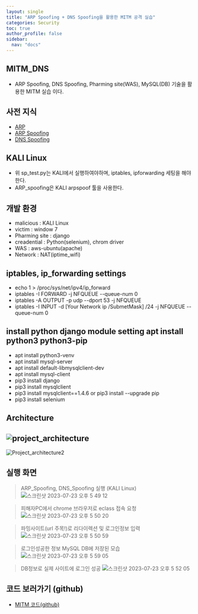 ```yaml
---
layout: single
title: "ARP Spoofing + DNS Spoofing을 활용한 MITM 공격 실습"
categories: Security
toc: true
author_profile: false
sidebar:
  nav: "docs"
---
```

## MITM_DNS
- ARP Spoofing, DNS Spoofing, Pharming site(WAS), MySQL(DB) 기술을 활용한 MITM 실습 이다.

## 사전 지식
- <a href = "https://github.com/hanmin0512/Concept_ARP"> ARP</a>
- <a href = "https://github.com/hanmin0512/ARP_spoofing"> ARP Spoofing</a>
- <a href = "https://github.com/hanmin0512/DNS_spoofing"> DNS Spoofing</a>

## KALI Linux
- 위 sp_test.py는 KALI에서 실행하여야하며, iptables, ipforwarding 세팅을 해야한다.
- ARP_spoofing은 KALI arpspoof 툴을 사용한다.

## 개발 환경
- malicious : KALI Linux
- victim : window 7
- Pharming site : django
- creadential : Python(selenium), chrom driver
- WAS : aws-ubuntu(apache)
- Network : NAT(iptime_wifi)

## iptables, ip_forwarding settings
- echo 1 > /proc/sys/net/ipv4/ip_forward
- iptables -I FORWARD -j NFQUEUE --queue-num 0
- iptables -A OUTPUT -p udp --dport 53 -j NFQUEUE
- iptables -I INPUT -d [Your Network ip /SubmetMask] /24 -j NFQUEUE --queue-num 0


## install python django module setting apt install python3 python3-pip
- apt install python3-venv
- apt install mysql-server
- apt install default-libmysqlclient-dev
- apt install mysql-client
- pip3 install django
- pip3 install mysqlclient
- pip3 install mysqlclient==1.4.6 or pip3 install --upgrade pip
- pip3 install selenium

## Architecture
![project_architecture](https://github.com/hanmin0512/MITM_DNS/assets/37041208/6b8df0fb-7a6a-4a66-8a8b-eec33be19df3)
<br>
---
![Project_architecture2](https://github.com/hanmin0512/MITM_DNS/assets/37041208/a756c970-cc69-44bf-a75d-36afde4bac21)

## 실행 화면
> ARP_Spoofing, DNS_Spoofing 실행 (KALI Linux)
![스크린샷 2023-07-23 오후 5 49 12](https://github.com/hanmin0512/MITM_DNS/assets/37041208/b5282062-3036-4d15-a922-de1633f73208)

> 피해자PC에서 chrome 브라우저로 eclass 접속 요청 
![스크린샷 2023-07-23 오후 5 50 20](https://github.com/hanmin0512/MITM_DNS/assets/37041208/137b1388-269c-43c5-b0a0-b0685625cedd)

> 파밍사이트(url 주목!)로 리다이렉션 및 로그인정보 입력 
![스크린샷 2023-07-23 오후 5 50 59](https://github.com/hanmin0512/MITM_DNS/assets/37041208/c59c1ffb-1dc7-413f-af30-d2150a606a95)

> 로그인성공한 정보 MySQL DB에 저장된 모습
![스크린샷 2023-07-23 오후 5 59 05](https://github.com/hanmin0512/MITM_DNS/assets/37041208/b2cab53f-b815-45d9-a90c-535a7a3bac93)

> DB정보로 실제 사이트에 로그인 성공
![스크린샷 2023-07-23 오후 5 52 05](https://github.com/hanmin0512/MITM_DNS/assets/37041208/fdb06061-a4d4-41bd-b6ac-a43605c09393)

## 코드 보러가기 (github)
- <a href= "https://github.com/hanmin0512/MITM_DNS"> MITM 코드(github)</a>